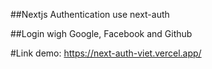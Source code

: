 ##Nextjs Authentication use next-auth

##Login wigh Google, Facebook and Github

#Link demo: https://next-auth-viet.vercel.app/


